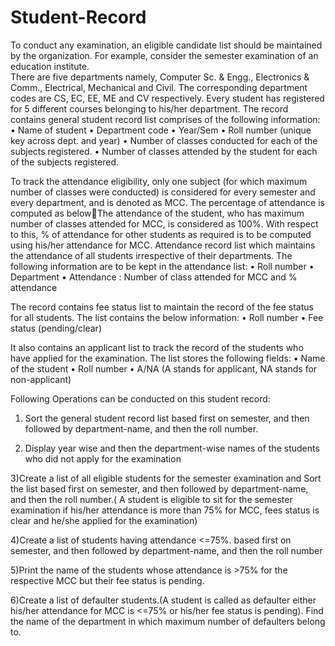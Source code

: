 # Student-Record


To conduct any examination, an eligible candidate list should be maintained by the organization. For 
example, consider the semester examination of an education institute.  
There are five departments namely, Computer Sc. & Engg., Electronics & Comm., Electrical, 
Mechanical and Civil. The corresponding department codes are CS, EC, EE, ME and CV respectively. 
Every student has registered for 5 different courses belonging to his/her 
department. 
The record contains general student record list comprises of the following information:
• Name of student
• Department code
• Year/Sem
• Roll number (unique key across dept. and year)
• Number of classes conducted for each of the subjects registered. 
• Number of classes attended by the student for each of the subjects registered.


To track the attendance eligibility, only one subject (for which maximum number of classes were 
conducted) is considered for every semester and every department, and is denoted as MCC. The 
percentage of attendance is computed as belowThe attendance of the student, who has maximum number of classes attended for MCC, is 
considered as 100%. With respect to this, % of attendance for other students as required is to be 
computed using his/her attendance for MCC. 
Attendance record list which maintains the 
attendance of all students irrespective of their departments. The following 
information are to be kept in the attendance list:
• Roll number
• Department
• Attendance : Number of class attended for MCC and % attendance



The record contains fee status list to maintain the record of the fee status for all students. The list contains the 
below information:
• Roll number
• Fee status (pending/clear)


It also contains an applicant list to track the record of the students who have applied for the examination. 
The list stores the following fields:
• Name of the student
• Roll number
• A/NA (A stands for applicant, NA stands for non-applicant)

Following Operations can be conducted on this student record:

1) Sort the general student record list based first on semester, and then followed by 
department-name, and then the roll number.

2) Display year wise and then the department-wise names of the students who did not apply 
for the examination

3)Create a list of all 
eligible students for the semester examination and Sort the list based first on semester, and 
then followed by department-name, and then the roll number.( A student is eligible to sit for the semester examination if his/her attendance is more than 
75% for MCC, fees status is clear and he/she applied for the examination)

4)Create a list of students having attendance <=75%. based first on semester, and then 
followed by department-name, and then the roll number

5)Print the name of the students whose attendance is >75% for the respective MCC but their 
fee status is pending.

6)Create a list of defaulter students.(A student is called as defaulter either his/her attendance 
for MCC is <=75% or his/her fee status is pending). Find the name of the department in which 
maximum number of defaulters belong to.


